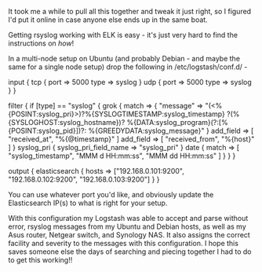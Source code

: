 It took me a while to pull all this together and tweak it just right, so I figured I'd put it online in case anyone else ends up in the same boat.

Getting rsyslog working with ELK is easy - it's just very hard to find the instructions on *how*!

In a multi-node setup on Ubuntu (and probably Debian - and maybe the same for a single node setup) drop the following in /etc/logstash/conf.d/ -

input {
  tcp {
    port => 5000
    type => syslog
  }
  udp {
    port => 5000
    type => syslog
  }
}

filter {
  if [type] == "syslog" {
    grok {
      match => { "message" => "(<%{POSINT:syslog_pri}>)?%{SYSLOGTIMESTAMP:syslog_timestamp} ?(%{SYSLOGHOST:syslog_hostname})? %{DATA:syslog_program}(?:\[%{POSINT:syslog_pid}\])?: %{GREEDYDATA:syslog_message}" }
      add_field => [ "received_at", "%{@timestamp}" ]
      add_field => [ "received_from", "%{host}" ]
    }
    syslog_pri {
      syslog_pri_field_name => "syslog_pri"
    }
    date {
      match => [ "syslog_timestamp", "MMM  d HH:mm:ss", "MMM dd HH:mm:ss" ]
    }
  }
}

output {
  elasticsearch { hosts => ["192.168.0.101:9200", "192.168.0.102:9200", "192.168.0.103:9200"] }
}



You can use whatever port you'd like, and obviously update the Elasticsearch IP(s) to what is right for your setup.

With this configuration my Logstash was able to accept and parse without error, rsyslog messages from my Ubuntu and Debian hosts, as well as my Asus router, Netgear switch, and Synology NAS.  It also assigns the correct facility and severity to the messages with this configuration.  I hope this saves someone else the days of searching and piecing together I had to do to get this working!!
